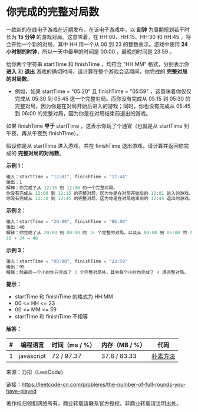 # 你完成的完整对局数

一款新的在线电子游戏在近期发布，在该电子游戏中，以 **刻钟** 为周期规划若干时长为 **15 分钟** 的游戏对局。这意味着，在 HH:00、HH:15、HH:30 和 HH:45 ，将会开始一个新的对局，其中 HH 用一个从 00 到 23 的整数表示。游戏中使用 **24 小时制的时钟**，所以一天中最早的时间是 00:00 ，最晚的时间是 23:59 。

给你两个字符串 startTime 和 finishTime ，均符合 "HH:MM" 格式，分别表示你 **进入** 和 **退出** 游戏的确切时间，请计算在整个游戏会话期间，你完成的 **完整对局的对局数**。

- 例如，如果 startTime = "05:20" 且 finishTime = "05:59" ，这意味着你仅仅完成从 05:30 到 05:45 这一个完整对局。而你没有完成从 05:15 到 05:30 的完整对局，因为你是在对局开始后进入的游戏；同时，你也没有完成从 05:45 到 06:00 的完整对局，因为你是在对局结束前退出的游戏。

如果 finishTime **早于** startTime ，这表示你玩了个通宵（也就是从 startTime 到午夜，再从午夜到 finishTime）。

假设你是从 startTime 进入游戏，并在 finishTime 退出游戏，请计算并返回你完成的 **完整对局的对局数**。

**示例 1：**

``` javascript
输入：startTime = "12:01", finishTime = "12:44"
输出：1
解释：你完成了从 12:15 到 12:30 的一个完整对局。
你没有完成从 12:00 到 12:15 的完整对局，因为你是在对局开始后的 12:01 进入的游戏。
你没有完成从 12:30 到 12:45 的完整对局，因为你是在对局结束前的 12:44 退出的游戏。
```

**示例 2：**

``` javascript
输入：startTime = "20:00", finishTime = "06:00"
输出：40
解释：你完成了从 20:00 到 00:00 的 16 个完整的对局，以及从 00:00 到 06:00 的 24 个完整的对局。
16 + 24 = 40
```

**示例 3：**

``` javascript
输入：startTime = "00:00", finishTime = "23:59"
输出：95
解释：除最后一个小时你只完成了 3 个完整对局外，其余每个小时均完成了 4 场完整对局。
```

**提示：**

- startTime 和 finishTime 的格式为 HH:MM
- 00 <= HH <= 23
- 00 <= MM <= 59
- startTime 和 finishTime 不相等

**解答：**

**#**|**编程语言**|**时间（ms / %）**|**内存（MB / %）**|**代码**
--|--|--|--|--
1|javascript|72 / 97.37|37.6 / 83.33|[朴素方法](./javascript/ac_v1.js)

来源：力扣（LeetCode）

链接：https://leetcode-cn.com/problems/the-number-of-full-rounds-you-have-played

著作权归领扣网络所有。商业转载请联系官方授权，非商业转载请注明出处。
